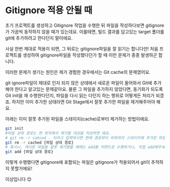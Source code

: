 # Gitignore 적용 안될 때

초기 프로젝트를 생성하고 Gitignore 작업을 수행한 뒤 파일을 작성하다보면 gitignore가 가끔씩 동작하지 않을 때가 있는데요. 이를테면, 빌드 결과를 담고있는 target 폴더를 git에 추가하려고 한다던지 말이에요.

사실 한번 제대로 적용이 되면, 그 뒤로는 gitignore파일을 잘 읽기는 합니다만! 처음 프로젝트를 생성하여 gitignore파일을 작성했다던가 할 때 이런 문제가 종종 발생하곤 합니다.

이러한 문제가 생기는 원인은 제가 경험한 경우에서는 Git cache의 문제였어요.

git ignore파일이 제대로 인지 되지 않은 상태에서 새로운 파일이 들어와서 Git에 추가해야 한다고 알고있는 문제같아요. 물론 그 파일을 추가하지 않았다면, 동기화가 되도록 Git init을 재 수행한다던지, 파일을 다시 읽는 다던지 하는 행위로 어떻게든 처리가 되겠죠. 하지만 이미 추가한 상태라면 Git Stage에서 잘못 추가한 파일을 제거해주어야 해요.

아래는 이미 잘못 추가된 파일을 스테이지(cache)로부터 제거하는 방법이에요.

```bash
git init
#파일 상대 경로는 현 위치에서 제거할 대상을 작성하면 돼요. 
# git rm -r cahced . 이라고 입력하시면 현재 경로부터 하위까지 스테이지에 추가된 파일을 캐시에서 제거합니다.
git rm -r cached {파일 상대 경로}
# 혹시나, 캐시된 파일을 잘못 제거했을 때에는 add를 커맨드로 수행하거나, 직접 add해주세요.
git add {파일 상대 경로}
```

이렇게 수행했다면 gitignore에 포함되는 파일은 gitignore가 적용되어서 git이 추적하지 못할거에요!

이상입니다 😊